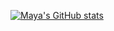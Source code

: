 [![Maya's GitHub stats](https://github-readme-stats.vercel.app/api?username=mayak-dev)](https://github.com/anuraghazra/github-readme-stats)
